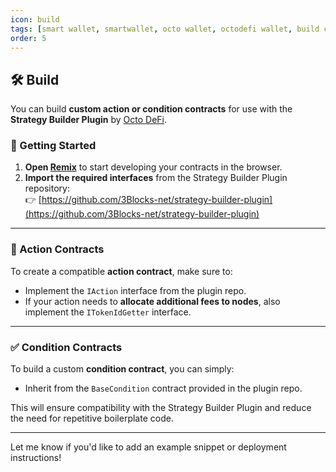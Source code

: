 ```yaml
---
icon: build
tags: [smart wallet, smartwallet, octo wallet, octodefi wallet, build contracts]
order: 5
---
```


## 🛠️ Build

You can build **custom action or condition contracts** for use with the **Strategy Builder Plugin** by [Octo DeFi](https://octo.fi).

### 🧱 Getting Started

1. **Open [Remix](https://remix.ethereum.org)** to start developing your contracts in the browser.
2. **Import the required interfaces** from the Strategy Builder Plugin repository:  
   👉 [https://github.com/3Blocks-net/strategy-builder-plugin](https://github.com/3Blocks-net/strategy-builder-plugin)

---

### 🧩 Action Contracts

To create a compatible **action contract**, make sure to:

- Implement the `IAction` interface from the plugin repo.
- If your action needs to **allocate additional fees to nodes**, also implement the `ITokenIdGetter` interface.

---

### ✅ Condition Contracts

To build a custom **condition contract**, you can simply:

- Inherit from the `BaseCondition` contract provided in the plugin repo.

This will ensure compatibility with the Strategy Builder Plugin and reduce the need for repetitive boilerplate code.

---

Let me know if you'd like to add an example snippet or deployment instructions!

